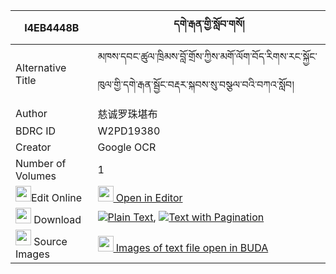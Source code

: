 |I4EB4448B|དགེ་རྒན་གྱི་སློབ་གསོ། 
| --- | --- 
|Alternative Title |མཁས་དབང་ཚུལ་ཁྲིམས་བློ་གྲོས་ཀྱིས་མགོ་ལོག་བོད་རིགས་རང་སྐྱོང་ཁུལ་གྱི་དགེ་རྒན་སྦྱོང་བརྡར་སྐབས་སུ་བསྩལ་བའི་བཀའ་སློབ།
|Author| 慈诚罗珠堪布
|BDRC ID | W2PD19380
|Creator | Google OCR
|Number of Volumes| 1
|<img width="25" src="https://img.icons8.com/color/25/000000/edit-property.png">Edit Online| [<img width="25" src="https://avatars.githubusercontent.com/u/45091458?s=200&v=4"> Open in Editor](http://editor.openpecha.org/I4EB4448B)
|<img width="25" src="https://img.icons8.com/fluent/48/000000/download-2.png"/>  Download | [![](https://img.icons8.com/color/20/000000/txt.png)Plain Text](https://github.com/Openpecha/I4EB4448B/releases/download/v1/gegen_gyi_lobso_plain_I4EB4448B.zip), [![](https://img.icons8.com/color/20/000000/txt.png)Text with Pagination](https://github.com/Openpecha/I4EB4448B/releases/download/v1/gegen_gyi_lobso_pages_I4EB4448B.zip)
|<img width="25" src="https://img.icons8.com/plasticine/100/000000/pictures-folder.png"/>  Source Images | [<img width="25" src="https://library.bdrc.io/icons/BUDA-small.svg"> Images of text file open in BUDA](https://library.bdrc.io/show/bdr:W2PD19380)
